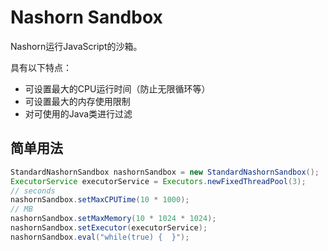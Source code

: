 # Nashorn Sandbox

Nashorn运行JavaScript的沙箱。

具有以下特点：

* 可设置最大的CPU运行时间（防止无限循环等）
* 可设置最大的内存使用限制
* 对可使用的Java类进行过滤

## 简单用法

```java
StandardNashornSandbox nashornSandbox = new StandardNashornSandbox();
ExecutorService executorService = Executors.newFixedThreadPool(3);
// seconds
nashornSandbox.setMaxCPUTime(10 * 1000);
// MB
nashornSandbox.setMaxMemory(10 * 1024 * 1024);
nashornSandbox.setExecutor(executorService);
nashornSandbox.eval("while(true) {  }");
```

